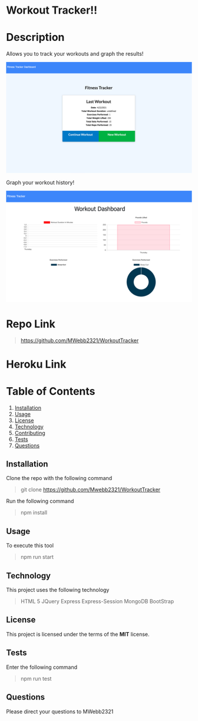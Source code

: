 # Workout Tracker!!

# Description

Allows you to track your workouts and graph the results!

<img width="927" alt="image" src="/FitnessTracker.png">

Graph your workout history!

<img width="928" alt="image" src="/FTDashboard.png">

# Repo Link

> https://github.com/MWebb2321/WorkoutTracker

# Heroku Link

>

# Table of Contents

1. [Installation](##Installation)
2. [Usage](##Usage)
3. [License](##License)
4. [Technology](##Technology)
5. [Contributing](##Contributing)
6. [Tests](##Tests)
7. [Questions](##Questions)

## Installation

Clone the repo with the following command

> git clone https://github.com/Mwebb2321/WorkoutTracker

Run the following command

> npm install

## Usage

To execute this tool

> npm run start

## Technology

This project uses the following technology

> HTML 5
> JQuery
> Express
> Express-Session
> MongoDB
> BootStrap

## License

This project is licensed under the terms of the **MIT** license.

## Tests

Enter the following command

> npm run test

## Questions

Please direct your questions to MWebb2321
